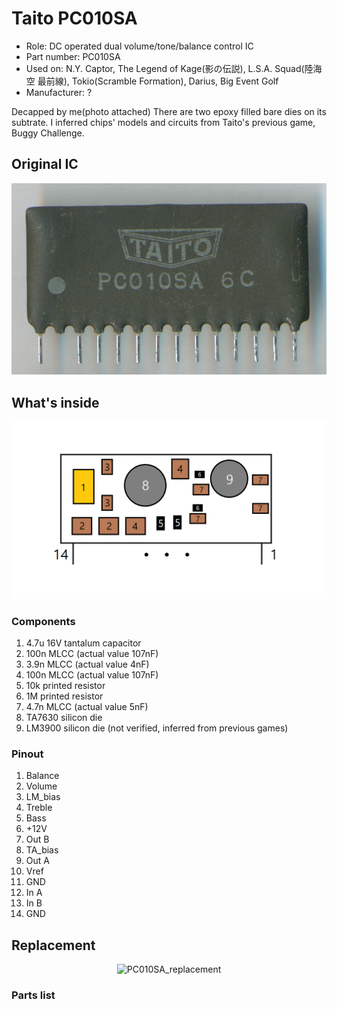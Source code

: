 # Taito PC010SA
* Role: DC operated dual volume/tone/balance control IC
* Part number: PC010SA
* Used on: N.Y. Captor, The Legend of Kage(影の伝説), L.S.A. Squad(陸海空 最前線), Tokio(Scramble Formation), Darius, Big Event Golf
* Manufacturer: ?

Decapped by me(photo attached) There are two epoxy filled bare dies on its subtrate. I inferred chips' models and circuits from Taito's previous game, Buggy Challenge. 


## Original IC
<p align=center><img alt="PC010SA_scan" src="./PC010SA_scan.png" height="auto" width="640"></p>

## What's inside
<p align=center><img alt="PC010SA_diagram" src="./PC010SA_diagram.png" height="auto" width="640"></p>

### Components
1. 4.7u 16V tantalum capacitor
2. 100n MLCC (actual value 107nF)
3. 3.9n MLCC (actual value 4nF)
4. 100n MLCC (actual value 107nF)
5. 10k printed resistor
6. 1M printed resistor
7. 4.7n MLCC (actual value 5nF)
8. TA7630 silicon die
9. LM3900 silicon die (not verified, inferred from previous games)

### Pinout
1. Balance
2. Volume
3. LM_bias
4. Treble
5. Bass
6. +12V
7. Out B
8. TA_bias
9. Out A
10. Vref
11. GND
12. In A
13. In B
14. GND

## Replacement
<p align=center><img alt="PC010SA_replacement" src="./PC010SA_replacement.png" height="auto" width="640"></p>

### Parts list
